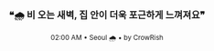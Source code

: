 <div align="center">

<br>

<h3>❝🌧️ 비 오는 새벽, 집 안이 더욱 포근하게 느껴져요❞</h3>

<sub>02:00 AM • Seoul 🌧️ • by CrowRish</sub>

<br>

</div>